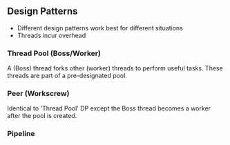 

## Design Patterns
- Different design patterns work best for different situations
- Threads incur overhead

### Thread Pool (Boss/Worker)
A (Boss) thread forks other (worker) threads to perform useful tasks.  These threads are part of a pre-designated pool. 

### Peer (Workscrew)
Identical to 'Thread Pool' DP except the Boss thread becomes a worker after the pool is created.

### Pipeline

